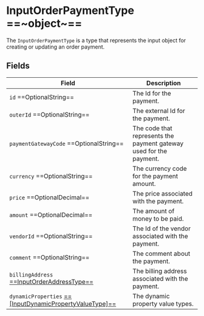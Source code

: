 # InputOrderPaymentType ==~object~==

The `InputOrderPaymentType` is a type that represents the input object for creating or updating an order payment. 

## Fields

| Field                                                                                                               | Description                                                                     |
|---------------------------------------------------------------------------------------------------------------------|---------------------------------------------------------------------------------|
| `id`  ==OptionalString==                                                                                            | The Id for the payment.                                                         |
| `outerId`  ==OptionalString==                                                                                       | The external Id for the payment.                                                |
| `paymentGatewayCode`  ==OptionalString==                                                                            | The code that represents the payment gateway used for the payment.              |
| `currency`  ==OptionalString==                                                                                      | The currency code for the payment amount.                                       |
| `price`  ==OptionalDecimal==                                                                                        | The price associated with the payment.                                          |
| `amount`  ==OptionalDecimal==                                                                                       | The amount of money to be paid.                                                 |
| `vendorId`  ==OptionalString==                                                                                      | The Id of the vendor associated with the payment.                               |
| `comment`  ==OptionalString==                                                                                       | The comment about the payment.                                                  |
| `billingAddress` [ ==InputOrderAddressType== ](../objects/input-order-address-type.md)                              | The billing address associated with the payment.                                |
| `dynamicProperties` [ ==[InputDynamicPropertyValueType]== ](../../Profile/Objects/InputDynamicPropertyValueType.md) | The dynamic property value types.                                               |

